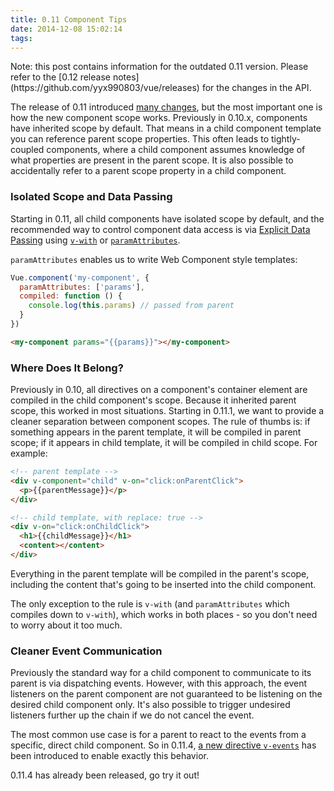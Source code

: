 ```yaml
---
title: 0.11 Component Tips
date: 2014-12-08 15:02:14
tags:
---
```


<p class="tip">Note: this post contains information for the outdated 0.11 version. Please refer to the [0.12 release notes](https://github.com/yyx990803/vue/releases) for the changes in the API.</p>

The release of 0.11 introduced [many changes](https://github.com/yyx990803/vue/blob/master/changes.md), but the most important one is how the new component scope works. Previously in 0.10.x, components have inherited scope by default. That means in a child component template you can reference parent scope properties. This often leads to tightly-coupled components, where a child component assumes knowledge of what properties are present in the parent scope. It is also possible to accidentally refer to a parent scope property in a child component.

<!-- more -->

### Isolated Scope and Data Passing

Starting in 0.11, all child components have isolated scope by default, and the recommended way to control component data access is via [Explicit Data Passing](/guide/components.html#Explicit_Data_Passing) using [`v-with`](/api/directives.html#v-with) or [`paramAttributes`](/api/options.html#paramAttributes).

`paramAttributes` enables us to write Web Component style templates:

``` js
Vue.component('my-component', {
  paramAttributes: ['params'],
  compiled: function () {
    console.log(this.params) // passed from parent
  }
})
```

``` html
<my-component params="{{params}}"></my-component>
```

### Where Does It Belong?

Previously in 0.10, all directives on a component's container element are compiled in the child component's scope. Because it inherited parent scope, this worked in most situations. Starting in 0.11.1, we want to provide a cleaner separation between component scopes. The rule of thumbs is: if something appears in the parent template, it will be compiled in parent scope; if it appears in child template, it will be compiled in child scope. For example:

``` html
<!-- parent template -->
<div v-component="child" v-on="click:onParentClick">
  <p>{{parentMessage}}</p>
</div>
```

``` html
<!-- child template, with replace: true -->
<div v-on="click:onChildClick">
  <h1>{{childMessage}}</h1>
  <content></content>
</div>
```

Everything in the parent template will be compiled in the parent's scope, including the content that's going to be inserted into the child component.

The only exception to the rule is `v-with` (and `paramAttributes` which compiles down to `v-with`), which works in both places - so you don't need to worry about it too much.

### Cleaner Event Communication

Previously the standard way for a child component to communicate to its parent is via dispatching events. However, with this approach, the event listeners on the parent component are not guaranteed to be listening on the desired child component only. It's also possible to trigger undesired listeners further up the chain if we do not cancel the event.

The most common use case is for a parent to react to the events from a specific, direct child component. So in 0.11.4, [a new directive `v-events`](/api/directives.html#v-events) has been introduced to enable exactly this behavior.

0.11.4 has already been released, go try it out!
